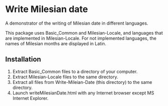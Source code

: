 # Write Milesian date
A demonstrator of the writing of Milesian date in different languages.

This package uses Basic_Common and Milesian-Locale, and languages that are implemented in Milesian-Locale.
For not implemented languages, the names of Milesian months are displayed in Latin.

## Installation
1. Extract Basic_Common files to a directory of your computer.
1. Extract Milesian-Locale files to the same directory.
1. Extract all files from Write-Mileian-Date (this directory) to the same directory.
1. Launch writeMilesianDate.html with any Internet browser except MS Internet Explorer.
